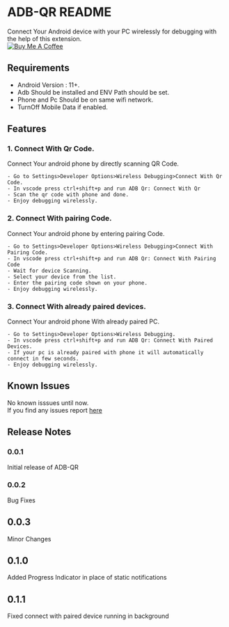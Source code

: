 # ADB-QR README

Connect Your Android device with your PC wirelessly for debugging with the help of this extension.
<br>
[![Buy Me A Coffee](https://bmc-cdn.nyc3.digitaloceanspaces.com/BMC-button-images/custom_images/orange_img.png "Buy Me A Coffee")](https://www.buymeacoffee.com/aakashpp)

## Requirements

- Android Version : 11+.
- Adb Should be installed and ENV Path should be set.
- Phone and Pc Should be on same wifi network.
- TurnOff Mobile Data if enabled.

## Features

### 1. Connect With Qr Code.

Connect Your android phone by directly scanning QR Code.

    - Go to Settings>Developer Options>Wireless Debugging>Connect With Qr Code.
    - In vscode press ctrl+shift+p and run ADB Qr: Connect With Qr
    - Scan the qr code with phone and done.
    - Enjoy debugging wirelessly.

### 2. Connect With pairing Code.

Connect Your android phone by entering pairing Code.

    - Go to Settings>Developer Options>Wireless Debugging>Connect With Pairing Code.
    - In vscode press ctrl+shift+p and run ADB Qr: Connect With Pairing Code
    - Wait for device Scanning.
    - Select your device from the list.
    - Enter the pairing code shown on your phone.
    - Enjoy debugging wirelessly.


### 3. Connect With already paired devices.

Connect Your android phone With already paired PC.

    - Go to Settings>Developer Options>Wireless Debugging.
    - In vscode press ctrl+shift+p and run ADB Qr: Connect With Paired Devices.
    - If your pc is already paired with phone it will automatically connect in few seconds.
    - Enjoy debugging wirelessly.

## Known Issues

No known isssues until now.<br>
If you find any issues report [here](https://github.com/aakashpsindhi/ADB-QR/issues)

## Release Notes
### 0.0.1

Initial release of ADB-QR

### 0.0.2

Bug Fixes

## 0.0.3

Minor Changes

## 0.1.0

Added Progress Indicator in place of static notifications

## 0.1.1

Fixed connect with paired device running in background
